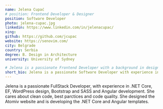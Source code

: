 ```yaml
---
name: Jelena Cupać
# position: Frontend Developer & Designer
position: Software Developer
photo: jelena-cupac.jpg
linkedin: https://www.linkedin.com/in/jelenacupac/
xing: 
github: https://github.com/jcupac
website: https://senovim.com/
city: Belgrade
country: Serbia
degree: B. Design in Architecture
university: University of Sydney

# Jelena is a passionate Frontend Developer with a background in design, with experience in WordPress design, Bootstrap and SASS and Angular development.
short_bio: Jelena is a passionate Software Developer with experience in .NET Backend Development, Angular Frontend Development, WordPress design and Bootstrap.
---
```

<!-- Jelena is a passionate Frontend Developer with a background in design, with experience in WordPress design, Bootstrap and SASS and Angular development. She designed the Atomiv website and is developing the Angular template to help provide a solid foundation for frontend developers. -->
Jelena is a passionate FullStack Developer, with experience in .NET Core, EF, WordPress design, Bootstrap and SASS and Angular development. She cares about clean code, best parctices and code quality. She designed the Atomiv website and is developing the .NET Core and Angular templates.